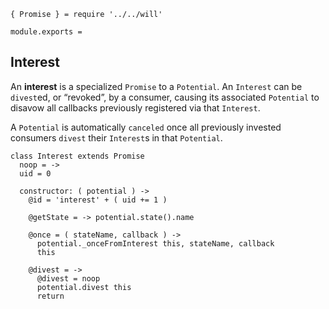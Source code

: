     { Promise } = require '../../will'

    module.exports =



## Interest

An **interest** is a specialized `Promise` to a `Potential`. An `Interest` can
be `divest`ed, or “revoked”, by a consumer, causing its associated `Potential`
to disavow all callbacks previously registered via that `Interest`.

A `Potential` is automatically `canceled` once all previously invested
consumers `divest` their `Interest`s in that `Potential`.

    class Interest extends Promise
      noop = ->
      uid = 0

      constructor: ( potential ) ->
        @id = 'interest' + ( uid += 1 )

        @getState = -> potential.state().name

        @once = ( stateName, callback ) ->
          potential._onceFromInterest this, stateName, callback
          this

        @divest = ->
          @divest = noop
          potential.divest this
          return
